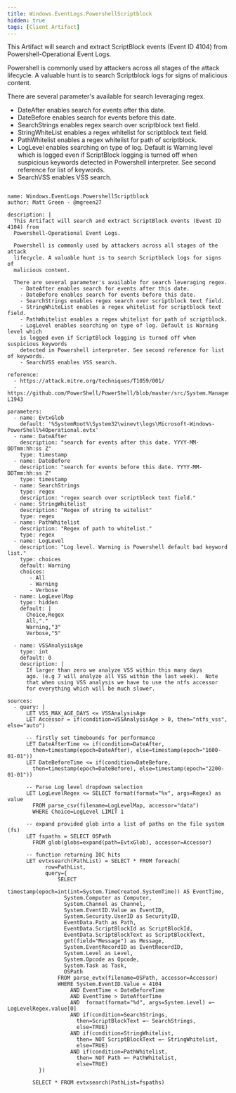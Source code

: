 ```yaml
---
title: Windows.EventLogs.PowershellScriptblock
hidden: true
tags: [Client Artifact]
---
```


This Artifact will search and extract ScriptBlock events (Event ID 4104) from
Powershell-Operational Event Logs.

Powershell is commonly used by attackers across all stages of the attack
lifecycle. A valuable hunt is to search Scriptblock logs for signs of
malicious content.

There are several parameter's available for search leveraging regex.
  - DateAfter enables search for events after this date.
  - DateBefore enables search for events before this date.
  - SearchStrings enables regex search over scriptblock text field.
  - StringWhiteList enables a regex whitelist for scriptblock text field.
  - PathWhitelist enables a regex whitelist for path of scriptblock.
  - LogLevel enables searching on type of log. Default is Warning level which
  is logged even if ScriptBlock logging is turned off when suspicious keywords
  detected in Powershell interpreter. See second reference for list of keywords.
  - SearchVSS enables VSS search.


<pre><code class="language-yaml">
name: Windows.EventLogs.PowershellScriptblock
author: Matt Green - @mgreen27

description: |
  This Artifact will search and extract ScriptBlock events (Event ID 4104) from
  Powershell-Operational Event Logs.

  Powershell is commonly used by attackers across all stages of the attack
  lifecycle. A valuable hunt is to search Scriptblock logs for signs of
  malicious content.

  There are several parameter's available for search leveraging regex.
    - DateAfter enables search for events after this date.
    - DateBefore enables search for events before this date.
    - SearchStrings enables regex search over scriptblock text field.
    - StringWhiteList enables a regex whitelist for scriptblock text field.
    - PathWhitelist enables a regex whitelist for path of scriptblock.
    - LogLevel enables searching on type of log. Default is Warning level which
    is logged even if ScriptBlock logging is turned off when suspicious keywords
    detected in Powershell interpreter. See second reference for list of keywords.
    - SearchVSS enables VSS search.

reference:
  - https://attack.mitre.org/techniques/T1059/001/
  - https://github.com/PowerShell/PowerShell/blob/master/src/System.Management.Automation/engine/runtime/CompiledScriptBlock.cs#L1781-L1943

parameters:
  - name: EvtxGlob
    default: '%SystemRoot%\System32\winevt\logs\Microsoft-Windows-PowerShell%4Operational.evtx'
  - name: DateAfter
    description: "search for events after this date. YYYY-MM-DDTmm:hh:ss Z"
    type: timestamp
  - name: DateBefore
    description: "search for events before this date. YYYY-MM-DDTmm:hh:ss Z"
    type: timestamp
  - name: SearchStrings
    type: regex
    description: "regex search over scriptblock text field."
  - name: StringWhitelist
    description: "Regex of string to witelist"
    type: regex
  - name: PathWhitelist
    description: "Regex of path to whitelist."
    type: regex
  - name: LogLevel
    description: "Log level. Warning is Powershell default bad keyword list."
    type: choices
    default: Warning
    choices:
       - All
       - Warning
       - Verbose
  - name: LogLevelMap
    type: hidden
    default: |
      Choice,Regex
      All,"."
      Warning,"3"
      Verbose,"5"

  - name: VSSAnalysisAge
    type: int
    default: 0
    description: |
      If larger than zero we analyze VSS within this many days
      ago. (e.g 7 will analyze all VSS within the last week).  Note
      that when using VSS analysis we have to use the ntfs accessor
      for everything which will be much slower.

sources:
  - query: |
      LET VSS_MAX_AGE_DAYS &lt;= VSSAnalysisAge
      LET Accessor = if(condition=VSSAnalysisAge &gt; 0, then="ntfs_vss", else="auto")

      -- firstly set timebounds for performance
      LET DateAfterTime &lt;= if(condition=DateAfter,
        then=timestamp(epoch=DateAfter), else=timestamp(epoch="1600-01-01"))
      LET DateBeforeTime &lt;= if(condition=DateBefore,
        then=timestamp(epoch=DateBefore), else=timestamp(epoch="2200-01-01"))

      -- Parse Log level dropdown selection
      LET LogLevelRegex &lt;= SELECT format(format="%v", args=Regex) as value
        FROM parse_csv(filename=LogLevelMap, accessor="data")
        WHERE Choice=LogLevel LIMIT 1

      -- expand provided glob into a list of paths on the file system (fs)
      LET fspaths = SELECT OSPath
        FROM glob(globs=expand(path=EvtxGlob), accessor=Accessor)

      -- function returning IOC hits
      LET evtxsearch(PathList) = SELECT * FROM foreach(
            row=PathList,
            query={
                SELECT
                  timestamp(epoch=int(int=System.TimeCreated.SystemTime)) AS EventTime,
                  System.Computer as Computer,
                  System.Channel as Channel,
                  System.EventID.Value as EventID,
                  System.Security.UserID as SecurityID,
                  EventData.Path as Path,
                  EventData.ScriptBlockId as ScriptBlockId,
                  EventData.ScriptBlockText as ScriptBlockText,
                  get(field="Message") as Message,
                  System.EventRecordID as EventRecordID,
                  System.Level as Level,
                  System.Opcode as Opcode,
                  System.Task as Task,
                  OSPath
                FROM parse_evtx(filename=OSPath, accessor=Accessor)
                WHERE System.EventID.Value = 4104
                    AND EventTime &lt; DateBeforeTime
                    AND EventTime &gt; DateAfterTime
                    AND  format(format="%d", args=System.Level) =~ LogLevelRegex.value[0]
                    AND if(condition=SearchStrings,
                      then=ScriptBlockText =~ SearchStrings,
                      else=TRUE)
                    AND if(condition=StringWhitelist,
                      then= NOT ScriptBlockText =~ StringWhitelist,
                      else=TRUE)
                    AND if(condition=PathWhitelist,
                      then= NOT Path =~ PathWhitelist,
                      else=TRUE)
          })

        SELECT * FROM evtxsearch(PathList=fspaths)

</code></pre>

